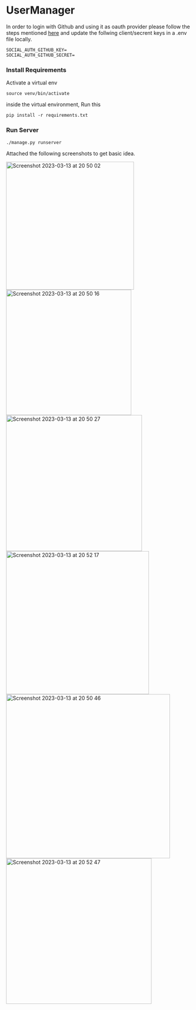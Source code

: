 # UserManager

In order to login with Github and using it as oauth provider please follow the steps mentioned [here](https://idp.miniorange.com/login-using-github-as-oauth-server/) and update the follwing client/secrent keys in a .env file locally. 

```
SOCIAL_AUTH_GITHUB_KEY=
SOCIAL_AUTH_GITHUB_SECRET=
```

### Install Requirements

Activate a virtual env 

```
source venv/bin/activate
```

inside the virtual environment, Run this 

`pip install -r requirements.txt`

### Run Server
```
./manage.py runserver
```

Attached the following screenshots to get basic idea. 



<img width="347" alt="Screenshot 2023-03-13 at 20 50 02" src="https://user-images.githubusercontent.com/7334669/224816676-771295ca-cfe7-4c30-8993-7e3e9860e0dd.png">


<img width="340" alt="Screenshot 2023-03-13 at 20 50 16" src="https://user-images.githubusercontent.com/7334669/224816737-fbc019f5-cfdb-4a11-8bcb-5eaf3fc94d28.png">
<img width="369" alt="Screenshot 2023-03-13 at 20 50 27" src="https://user-images.githubusercontent.com/7334669/224816785-ddfce936-129b-402a-81a2-cc416a9066dd.png">
<img width="388" alt="Screenshot 2023-03-13 at 20 52 17" src="https://user-images.githubusercontent.com/7334669/224817127-970cd5d2-7b7d-40c7-8671-1f6adf2014c6.png">
<img width="445" alt="Screenshot 2023-03-13 at 20 50 46" src="https://user-images.githubusercontent.com/7334669/224816839-7de28b7e-e2f6-4ccd-9028-c329b3d1787f.png">

<img width="395" alt="Screenshot 2023-03-13 at 20 52 47" src="https://user-images.githubusercontent.com/7334669/224817205-2df558b0-4da3-477d-90f5-c8fc05b40310.png">
